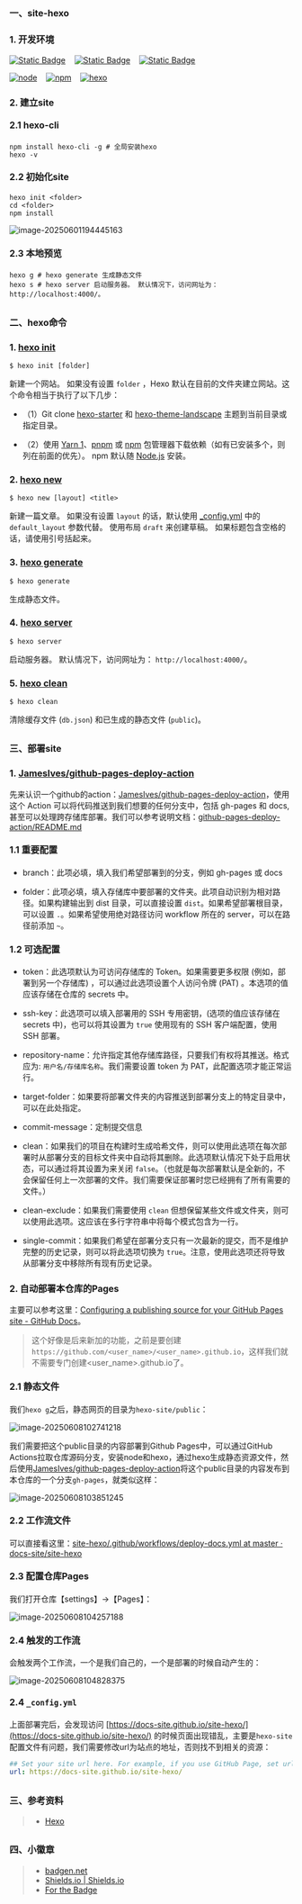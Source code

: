 ## <font size=3>一、site-hexo</font>

### <font size=3>1. 开发环境</font>

[![Static Badge](https://img.shields.io/badge/author-%E8%8B%8F%E6%9C%A8-blue?style=for-the-badge)](https://sumumm.github.io/)&nbsp;&nbsp;&nbsp;&nbsp;[![Static Badge](https://img.shields.io/badge/GITHUB-sumumm-blue?style=for-the-badge&logo=github)](https://github.com/sumumm)&nbsp;&nbsp;&nbsp;&nbsp;[![Static Badge](https://img.shields.io/badge/NPM-sumumm-blue?style=for-the-badge&logo=npm&logoSize=3&labelColor=%23CB3837)](https://www.npmjs.com/~sumumm)

[![node](https://badgen.net/static/node/v22.16.0/F96854)](https://nodejs.org/dist/v22.16.0/node-v22.16.0-win-x64.zip)&nbsp;&nbsp;&nbsp;&nbsp;[![npm](https://badgen.net/static/npm/10.9.2/F96854)](https://badgen.net/static/npm/10.9.2/F96854)&nbsp;&nbsp;&nbsp;&nbsp;[![hexo](https://badgen.net/static/hexo/7.3.0/cyan)](https://github.com/hexojs/hexo/releases/tag/v7.3.0)

### <font size=3>2. 建立site</font>

#### <font size=3>2.1 hexo-cli</font>

```shell
npm install hexo-cli -g # 全局安装hexo
hexo -v
```

#### <font size=3>2.2 初始化site</font>

```shell
hexo init <folder>
cd <folder>
npm install
```

<img src="./README/img/image-20250601194445163.png" alt="image-20250601194445163" />

#### <font size=3>2.3 本地预览</font>

```shell
hexo g # hexo generate 生成静态文件
hexo s # hexo server 启动服务器。 默认情况下，访问网址为： http://localhost:4000/。
```

## <font size=3>二、hexo命令</font>

### <font size=3>1. [hexo init](https://hexo.io/zh-cn/docs/commands#init)</font>

```shell
$ hexo init [folder]
```

新建一个网站。 如果没有设置 `folder` ，Hexo 默认在目前的文件夹建立网站。这个命令相当于执行了以下几步：

- （1）Git clone [hexo-starter](https://github.com/hexojs/hexo-starter) 和 [hexo-theme-landscape](https://github.com/hexojs/hexo-theme-landscape) 主题到当前目录或指定目录。

- （2）使用 [Yarn 1](https://classic.yarnpkg.com/lang/en/)、[pnpm](https://pnpm.io/zh/) 或 [npm](https://docs.npmjs.com/cli/install) 包管理器下载依赖（如有已安装多个，则列在前面的优先）。 npm 默认随 [Node.js](https://hexo.io/zh-cn/docs/index.html#安装-Node-js) 安装。

### <font size=3>2. [hexo new](https://hexo.io/zh-cn/docs/commands#new)</font>

```shell
$ hexo new [layout] <title>
```

新建一篇文章。 如果没有设置 `layout` 的话，默认使用 [_config.yml](https://hexo.io/zh-cn/docs/configuration) 中的 `default_layout` 参数代替。 使用布局 `draft` 来创建草稿。 如果标题包含空格的话，请使用引号括起来。

### <font size=3>3. [hexo generate](https://hexo.io/zh-cn/docs/commands#generate)</font>

```shell
$ hexo generate
```

生成静态文件。

### <font size=3>4. [hexo server](https://hexo.io/zh-cn/docs/commands#server)</font>

```shell
$ hexo server
```

启动服务器。 默认情况下，访问网址为： `http://localhost:4000/`。

### <font size=3>5. [hexo clean](https://hexo.io/zh-cn/docs/commands#clean)</font>

```shell
$ hexo clean
```

清除缓存文件 (`db.json`) 和已生成的静态文件 (`public`)。

## <font size=3>三、部署site</font>

### <font size=3>1. [JamesIves/github-pages-deploy-action](https://github.com/JamesIves/github-pages-deploy-action)</font>

先来认识一个github的action：[JamesIves/github-pages-deploy-action](https://github.com/JamesIves/github-pages-deploy-action)，使用这个 Action 可以将代码推送到我们想要的任何分支中，包括 gh-pages 和 docs, 甚至可以处理跨存储库部署。我们可以参考说明文档：[github-pages-deploy-action/README.md](https://github.com/JamesIves/github-pages-deploy-action/blob/dev/README.md)

#### <font size=3>1.1 重要配置</font>

- branch：此项必填，填入我们希望部署到的分支，例如 gh-pages 或 docs

- folder：此项必填，填入存储库中要部署的文件夹。此项自动识别为相对路径。如果构建输出到 dist 目录，可以直接设置 `dist`。如果希望部署根目录，可以设置 `.`。如果希望使用绝对路径访问 workflow 所在的 server，可以在路径前添加 `~`。

#### <font size=3>1.2 可选配置</font>

- token：此选项默认为可访问存储库的 Token。如果需要更多权限 (例如，部署到另一个存储库) ，可以通过此选项设置个人访问令牌 (PAT) 。本选项的值应该存储在仓库的 secrets 中。

- ssh-key：此选项可以填入部署用的 SSH 专用密钥，(选项的值应该存储在 secrets 中)，也可以将其设置为 `true` 使用现有的 SSH 客户端配置，使用 SSH 部署。

- repository-name：允许指定其他存储库路径，只要我们有权将其推送。格式应为: `用户名/存储库名称`。我们需要设置 token 为 PAT，此配置选项才能正常运行。

- target-folder：如果要将部署文件夹的内容推送到部署分支上的特定目录中，可以在此处指定。

- commit-message：定制提交信息

- clean：如果我们的项目在构建时生成哈希文件，则可以使用此选项在每次部署时从部署分支的目标文件夹中自动将其删除。此选项默认情况下处于启用状态，可以通过将其设置为来关闭 `false`。（也就是每次部署默认是全新的，不会保留任何上一次部署的文件。我们需要保证部署时您已经拥有了所有需要的文件。）

- clean-exclude：如果我们需要使用 `clean` 但想保留某些文件或文件夹，则可以使用此选项。这应该在多行字符串中将每个模式包含为一行。

- single-commit：如果我们希望在部署分支只有一次最新的提交，而不是维护完整的历史记录，则可以将此选项切换为 `true`。注意，使用此选项还将导致从部署分支中移除所有现有历史记录。

### <font size=3>2. 自动部署本仓库的Pages</font>

主要可以参考这里：[Configuring a publishing source for your GitHub Pages site - GitHub Docs](https://docs.github.com/en/pages/getting-started-with-github-pages/configuring-a-publishing-source-for-your-github-pages-site)。

> 这个好像是后来新加的功能，之前是要创建`https://github.com/<user_name>/<user_name>.github.io`，这样我们就不需要专门创建<user_name>.github.io了。

#### <font size=3>2.1 静态文件</font>

我们`hexo g`之后，静态网页的目录为`hexo-site/public`：

<img src="./README/img/image-20250608102741218.png" alt="image-20250608102741218" />

我们需要把这个public目录的内容部署到Github Pages中，可以通过GitHub Actions拉取仓库源码分支，安装node和hexo，通过hexo生成静态资源文件，然后使用[JamesIves/github-pages-deploy-action](https://github.com/JamesIves/github-pages-deploy-action)将这个public目录的内容发布到本仓库的一个分支`gh-pages`，就类似这样：

<img src="./README/img/image-20250608103851245.png" alt="image-20250608103851245" />

#### <font size=3>2.2 工作流文件</font>

可以直接看这里：[site-hexo/.github/workflows/deploy-docs.yml at master · docs-site/site-hexo](https://github.com/docs-site/site-hexo/blob/master/.github/workflows/deploy-docs.yml)

#### <font size=3>2.3 配置仓库Pages</font>

我们打开仓库【settings】&rarr;【Pages】：

<img src="./README/img/image-20250608104257188.png" alt="image-20250608104257188" />

#### <font size=3>2.4 触发的工作流</font>

会触发两个工作流，一个是我们自己的，一个是部署的时候自动产生的：

<img src="./README/img/image-20250608104828375.png" alt="image-20250608104828375" />

#### <font size=3>2.4 `_config.yml`</font>

上面部署完后，会发现访问 [https://docs-site.github.io/site-hexo/](https://docs-site.github.io/site-hexo/) 的时候页面出现错乱，主要是`hexo-site`配置文件有问题，我们需要修改url为站点的地址，否则找不到相关的资源：

```yaml
## Set your site url here. For example, if you use GitHub Page, set url as 'https://username.github.io/project'
url: https://docs-site.github.io/site-hexo/
```

## <font size=3>三、参考资料</font>

> - [Hexo](https://hexo.io/zh-cn/)

## <font size=3>四、小徽章</font>

>- [badgen.net](https://badgen.net/)
>- [Shields.io | Shields.io](https://shields.io/)
>- [For the Badge](https://forthebadge.com/)

